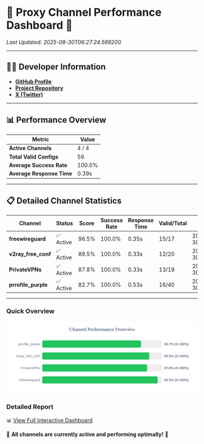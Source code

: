# 🌟 Proxy Channel Performance Dashboard 🌟

_Last Updated: 2025-08-30T06:27:24.569200_

---

## 👩‍💻 Developer Information

- **[GitHub Profile](https://github.com/4n0nymou3)**  
- **[Project Repository](https://github.com/4n0nymou3/multi-proxy-config-fetcher)**  
- **[X (Twitter)](https://x.com/4n0nymou3)**  

---

## 📊 Performance Overview

| Metric                | Value       |
|-----------------------|-------------|
| **Active Channels**   | 4 / 4       |
| **Total Valid Configs** | 56          |
| **Average Success Rate** | 100.0%      |
| **Average Response Time** | 0.39s       |

---

## 📋 Detailed Channel Statistics

| Channel          | Status     | Score  | Success Rate | Response Time | Valid/Total | Last Success               |
|------------------|------------|--------|--------------|---------------|-------------|----------------------------|
| **freewireguard**  | ✅ Active  | 96.5%  | 100.0% | 0.35s         | 15/17       | 2025-08-30T06:27:24.567621 |
| **v2ray_free_conf**  | ✅ Active  | 89.5%  | 100.0% | 0.33s         | 12/20       | 2025-08-30T06:27:23.830143 |
| **PrivateVPNs**  | ✅ Active  | 87.8%  | 100.0% | 0.33s         | 13/19       | 2025-08-30T06:27:24.190962 |
| **prrofile_purple**  | ✅ Active  | 82.7%  | 100.0% | 0.53s         | 16/40       | 2025-08-30T06:27:23.454985 |

---

### Quick Overview
<div align="center">
  <a href="https://raw.githubusercontent.com/nullluser/NullRepo/refs/heads/main/assets/channel_stats_chart.svg">
    <img src="https://raw.githubusercontent.com/nullluser/NullRepo/refs/heads/main/assets/channel_stats_chart.svg" alt="Source Performance Statistics" width="800">
  </a>
</div>

### Detailed Report
📊 [View Full Interactive Dashboard](https://htmlpreview.github.io/?https://github.com/nullluser/NullRepo/blob/main/assets/performance_report.html)

🎉 **All channels are currently active and performing optimally!** 🎉
